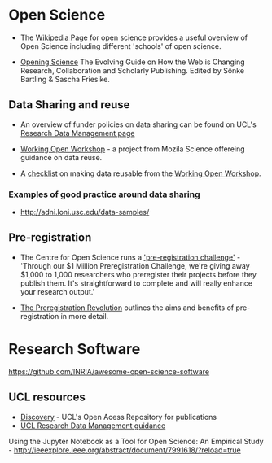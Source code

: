 # Open Science

* The [Wikipedia Page](https://en.wikipedia.org/wiki/Open_science) for open science provides a useful overview of Open Science including different 'schools' of open science.  

* [Opening Science](http://book.openingscience.org/) The Evolving Guide on How the Web is Changing Research, Collaboration and Scholarly Publishing. Edited by Sönke Bartling & Sascha Friesike.

## Data Sharing and reuse

* An overview of funder policies on data sharing can be found on UCL's [Research Data Management page](http://www.ucl.ac.uk/library/research-support/research-data/policies/research-councils)

* [Working Open Workshop](http://mozillascience.github.io/working-open-workshop/) - a project from Mozila Science offereing guidance on data reuse. 

* A [checklist](http://mozillascience.github.io/checklist) on making data reusable from the [Working Open Workshop](http://mozillascience.github.io/working-open-workshop/). 

### Examples of good practice around data sharing
- http://adni.loni.usc.edu/data-samples/


## Pre-registration

- The Centre for Open Science runs a ['pre-registration challenge'](https://cos.io/prereg) - 'Through our $1 Million Preregistration Challenge, we're giving away $1,000 to 1,000 researchers who preregister their projects before they publish them. It's straightforward to complete and will really enhance your research output.' 

- [The Preregistration Revolution](https://dx.doi.org/10.17605/OSF.IO/2DXU5) outlines the aims and benefits of pre-registration in more detail. 

# Research Software



https://github.com/INRIA/awesome-open-science-software

## UCL resources
- [Discovery](discovery.ucl.ac.uk) - UCL's Open Acess Repository for publications 
- [UCL Research Data Management guidance](http://www.ucl.ac.uk/library/research-support/research-data)

Using the Jupyter Notebook as a Tool for Open Science: An Empirical Study - http://ieeexplore.ieee.org/abstract/document/7991618/?reload=true
